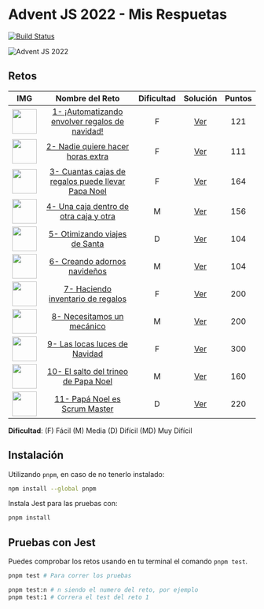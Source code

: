 # Advent JS 2022 - Mis Respuetas

[![Build Status](https://app.travis-ci.com/m4yk3ldev/adventjsDevSoluctions.svg?branch=main)](https://app.travis-ci.com/m4yk3ldev/adventjsDevSoluctions)

![Advent JS 2022](https://i.imgur.com/HUihoze.jpg)

## Retos

|                                       IMG                                        |                                       Nombre del Reto                                        | Dificultad |                                      Solución                                      | Puntos |
| :------------------------------------------------------------------------------: | :------------------------------------------------------------------------------------------: | :--------: | :--------------------------------------------------------------------------------: | :----: |
| <img src="https://adventjs.dev/challenges-2022/1.svg" width="50" height="50" />  |   [1- ¡Automatizando envolver regalos de navidad!](https://adventjs.dev/challenges/2022/1)   |     F      |  [Ver](https://github.com/m4yk3ldev/adventjsDevSoluctions/blob/main/retos/1/1.js)  |  121   |
| <img src="https://adventjs.dev/challenges-2022/2.svg" width="50" height="50" />  |         [2- Nadie quiere hacer horas extra](https://adventjs.dev/challenges/2022/2)          |     F      |  [Ver](https://github.com/m4yk3ldev/adventjsDevSoluctions/blob/main/retos/2/2.js)  |  111   |
| <img src="https://adventjs.dev/challenges-2022/3.svg" width="50" height="50" />  | [3- Cuantas cajas de regalos puede llevar Papa Noel](https://adventjs.dev/challenges/2022/3) |     F      |  [Ver](https://github.com/m4yk3ldev/adventjsDevSoluctions/blob/main/retos/3/3.js)  |  164   |
| <img src="https://adventjs.dev/challenges-2022/4.svg" width="50" height="50" />  |       [4- Una caja dentro de otra caja y otra](https://adventjs.dev/challenges/2022/4)       |     M      |  [Ver](https://github.com/m4yk3ldev/adventjsDevSoluctions/blob/main/retos/4/4.js)  |  156   |
| <img src="https://adventjs.dev/challenges-2022/5.svg" width="50" height="50" />  |           [5- Otimizando viajes de Santa](https://adventjs.dev/challenges/2022/5)            |     D      |  [Ver](https://github.com/m4yk3ldev/adventjsDevSoluctions/blob/main/retos/5/5.js)  |  104   |
| <img src="https://adventjs.dev/challenges-2022/6.svg" width="50" height="50" />  |            [6- Creando adornos navideños](https://adventjs.dev/challenges/2022/6)            |     M      |  [Ver](https://github.com/m4yk3ldev/adventjsDevSoluctions/blob/main/retos/6/6.js)  |  104   |
| <img src="https://adventjs.dev/challenges-2022/7.svg" width="50" height="50" />  |         [7- Haciendo inventario de regalos](https://adventjs.dev/challenges/2022/7)          |     F      |  [Ver](https://github.com/m4yk3ldev/adventjsDevSoluctions/blob/main/retos/7/7.js)  |  200   |
| <img src="https://adventjs.dev/challenges-2022/8.svg" width="50" height="50" />  |             [8- Necesitamos un mecánico](https://adventjs.dev/challenges/2022/8)             |     M      |  [Ver](https://github.com/m4yk3ldev/adventjsDevSoluctions/blob/main/retos/8/8.js)  |  200   |
| <img src="https://adventjs.dev/challenges-2022/9.svg" width="50" height="50" />  |           [9- Las locas luces de Navidad](https://adventjs.dev/challenges/2022/9)            |     F      |  [Ver](https://github.com/m4yk3ldev/adventjsDevSoluctions/blob/main/retos/9/9.js)  |  300   |
| <img src="https://adventjs.dev/challenges-2022/10.svg" width="50" height="50" /> |       [10- El salto del trineo de Papa Noel](https://adventjs.dev/challenges/2022/10)        |     M      | [Ver](https://github.com/m4yk3ldev/adventjsDevSoluctions/blob/main/retos/10/10.js) |  160   |
| <img src="https://adventjs.dev/challenges-2022/11.svg" width="50" height="50" /> |           [11- Papá Noel es Scrum Master](https://adventjs.dev/challenges/2022/11)           |     D      | [Ver](https://github.com/m4yk3ldev/adventjsDevSoluctions/blob/main/retos/11/11.js) |  220   |

**Dificultad**: (F) Fácil (M) Media (D) Difícil (MD) Muy Difícil

## Instalación

Utilizando `pnpm`, en caso de no tenerlo instalado:

```bash
npm install --global pnpm
```

Instala Jest para las pruebas con:

```bash
pnpm install
```

## Pruebas con Jest

Puedes comprobar los retos usando en tu terminal el comando `pnpm test`.

```bash
pnpm test # Para correr los pruebas

pnpm test:n # n siendo el numero del reto, por ejemplo
pnpm test:1 # Correra el test del reto 1
```
